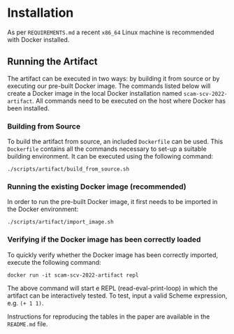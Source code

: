 Installation
==============

As per `REQUIREMENTS.md` a recent `x86_64` Linux machine is recommended with Docker installed.

## Running the Artifact

The artifact can be executed in two ways: by building it from source or by executing our pre-built Docker image.
The commands listed below will create a Docker image in the local Docker installation named `scam-scv-2022-artifact`. All commands need to be executed on the host where Docker has been installed.

### Building from Source

To build the artifact from source, an included `Dockerfile` can be used. This `Dockerfile` contains all the commands necessary to set-up a suitable building environment.
It can be executed using the following command: 

```
./scripts/artifact/build_from_source.sh 
```

### Running the existing Docker image (recommended)

In order to run the pre-built Docker image, it first needs to be imported in the Docker environment:

```
./scripts/artifact/import_image.sh
```

### Verifying if the Docker image has been correctly loaded

To quickly verify whether the Docker image has been correctly imported, execute the following command:

```
docker run -it scam-scv-2022-artifact repl
```

The above command will start e REPL (read-eval-print-loop) in which the artifact can be interactively tested. To test, input a valid Scheme expression, e.g. `(+ 1 1)`. 

Instructions for reproducing the tables in the paper are available in the `README.md` file.

